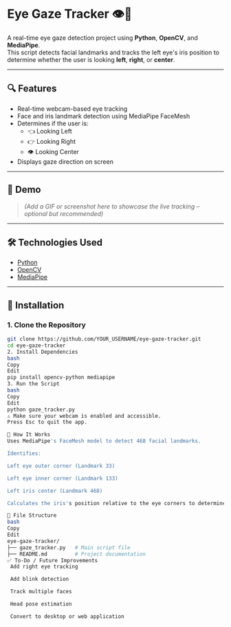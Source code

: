 # Eye Gaze Tracker 👁️👀

A real-time eye gaze detection project using **Python**, **OpenCV**, and **MediaPipe**.  
This script detects facial landmarks and tracks the left eye's iris position to determine whether the user is looking **left**, **right**, or **center**.

---

## 🔍 Features

- Real-time webcam-based eye tracking
- Face and iris landmark detection using MediaPipe FaceMesh
- Determines if the user is:
  - 👈 Looking Left
  - 👉 Looking Right
  - 👁️ Looking Center
- Displays gaze direction on screen

---

## 📸 Demo

> *(Add a GIF or screenshot here to showcase the live tracking – optional but recommended)*

---

## 🛠️ Technologies Used

- [Python](https://www.python.org/)
- [OpenCV](https://opencv.org/)
- [MediaPipe](https://developers.google.com/mediapipe)

---

## 🚀 Installation

### 1. Clone the Repository

```bash
git clone https://github.com/YOUR_USERNAME/eye-gaze-tracker.git
cd eye-gaze-tracker
2. Install Dependencies
bash
Copy
Edit
pip install opencv-python mediapipe
3. Run the Script
bash
Copy
Edit
python gaze_tracker.py
⚠️ Make sure your webcam is enabled and accessible.
Press Esc to quit the app.

🧠 How It Works
Uses MediaPipe's FaceMesh model to detect 468 facial landmarks.

Identifies:

Left eye outer corner (Landmark 33)

Left eye inner corner (Landmark 133)

Left iris center (Landmark 468)

Calculates the iris's position relative to the eye corners to determine gaze direction.

📂 File Structure
bash
Copy
Edit
eye-gaze-tracker/
├── gaze_tracker.py   # Main script file
├── README.md         # Project documentation
✅ To-Do / Future Improvements
 Add right eye tracking

 Add blink detection

 Track multiple faces

 Head pose estimation

 Convert to desktop or web application

